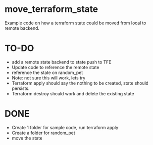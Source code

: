 # move_terraform_state
Example code on how a terraform state could be moved from local to remote backend.


# TO-DO

- add a remote state backend to state push to TFE
- Update code to reference the remote state
- reference the state on random_pet
- Note: not sure this will work, lets try
- Terraform apply should say the nothing to be created, state should persists.
- Terraform destroy should work and delete the existing state


# DONE

- Create 1 folder for sample code, run terraform apply
- Create a folder for random_pet
- move the state
